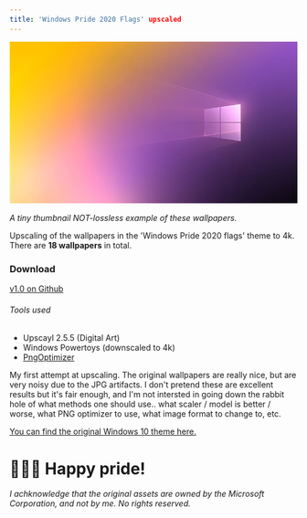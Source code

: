 ```yaml
---
title: 'Windows Pride 2020 Flags' upscaled
---
```

<meta property="og:image" content="https://a-moberg.com/WindowsPride2020FlagsUpscaled/example_nonbinary.jpg" />
<meta property="twitter:image" content="https://a-moberg.com/WindowsPride2020FlagsUpscaled/example_nonbinary.jpg" />

![Alt text](example_nonbinary.jpg)

*A tiny thumbnail NOT-lossless example of these wallpapers.*

Upscaling of the wallpapers in the 'Windows Pride 2020 flags' theme to 4k. There are **18 wallpapers** in total.

### Download
[v1.0 on Github](https://github.com/AndersMoberg/WindowsPride2020FlagsUpscaled/releases/tag/v1.0)

###### Tools used
- Upscayl 2.5.5 (Digital Art)
- Windows Powertoys (downscaled to 4k)
- [PngOptimizer](https://psydk.org/pngoptimizer)

My first attempt at upscaling. The original wallpapers are really nice, but are very noisy due to the JPG artifacts. I don't pretend these are excellent results but it's fair enough, and I'm not intersted in going down the rabbit hole of what methods one should use.. what scaler / model is better / worse, what PNG optimizer to use, what image format to change to, etc.

[You can find the original Windows 10 theme here.](https://apps.microsoft.com/store/detail/9PK6DD3SHC26?hl=en-us&gl=US)

# 🌈🏳️‍🌈 Happy pride!

*I achknowledge that the original assets are owned by the Microsoft Corporation, and not by me. No rights reserved.*